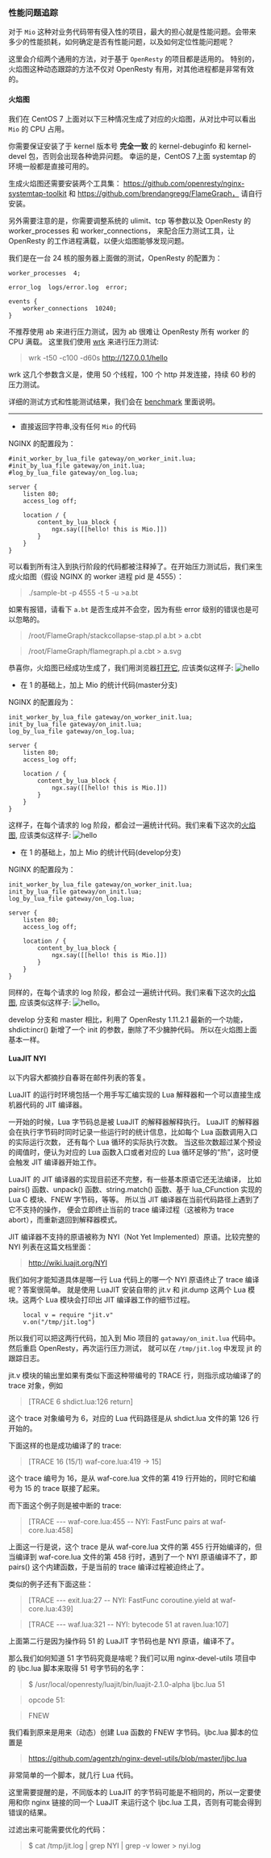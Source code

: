 ### 性能问题追踪

对于 `Mio` 这种对业务代码带有侵入性的项目，最大的担心就是性能问题。会带来多少的性能损耗，如何确定是否有性能问题，以及如何定位性能问题呢？

这里会介绍两个通用的方法，对于基于 `OpenResty` 的项目都是适用的。
特别的，火焰图这种动态跟踪的方法不仅对 OpenResty 有用，对其他进程都是非常有效的。

#### 火焰图

我们在 CentOS 7 上面对以下三种情况生成了对应的火焰图，从对比中可以看出 `Mio` 的 CPU 占用。

你需要保证安装了于 kernel 版本号 **完全一致** 的 kernel-debuginfo 和 kernel-devel 包，否则会出现各种诡异问题。
幸运的是，CentOS 7上面 systemtap 的环境一般都是直接可用的。

生成火焰图还需要安装两个工具集：
https://github.com/openresty/nginx-systemtap-toolkit 和 https://github.com/brendangregg/FlameGraph，
请自行安装。

另外需要注意的是，你需要调整系统的 ulimit、tcp 等参数以及 OpenResty 的 worker_processes 和 worker_connections，
来配合压力测试工具，让 OpenResty 的工作进程满载，以便火焰图能够发现问题。

我们是在一台 24 核的服务器上面做的测试，OpenResty 的配置为：
```
worker_processes  4;

error_log  logs/error.log  error;

events {
    worker_connections  10240;
}
```

不推荐使用 ab 来进行压力测试，因为 ab 很难让 OpenResty 所有 worker 的 CPU 满载。
这里我们使用 [wrk](https://github.com/wg/wrk) 来进行压力测试:
> wrk -t50 -c100 -d60s http://127.0.0.1/hello

wrk 这几个参数含义是，使用 50 个线程，100 个 http 并发连接，持续 60 秒的压力测试。

详细的测试方式和性能测试结果，我们会在 [benchmark](benchmark.md) 里面说明。

--------

+ 直接返回字符串,没有任何 `Mio` 的代码

NGINX 的配置段为：

```
#init_worker_by_lua_file gateway/on_worker_init.lua;
#init_by_lua_file gateway/on_init.lua;
#log_by_lua_file gateway/on_log.lua;

server {
    listen 80;
    access_log off;

    location / {
        content_by_lua_block {
            ngx.say([[hello! this is Mio.]])
        }
    }
}
```
可以看到所有注入到执行阶段的代码都被注释掉了。在开始压力测试后，我们来生成火焰图（假设 NGINX 的 worker 进程 pid 是 4555）：
> ./sample-bt -p 4555  -t 5 -u >a.bt

如果有报错，请看下 `a.bt` 是否生成并不会空，因为有些 error 级别的错误也是可以忽略的。

> /root/FlameGraph/stackcollapse-stap.pl a.bt > a.cbt

> /root/FlameGraph/flamegraph.pl a.cbt > a.svg

恭喜你，火焰图已经成功生成了，我们用浏览器[打开它](flame_graph/hello.svg), 应该类似这样子:
![hello](flame_graph/hello.png)

+  在 1 的基础上，加上 Mio 的统计代码(master分支)

NGINX 的配置段为：

```
init_worker_by_lua_file gateway/on_worker_init.lua;
init_by_lua_file gateway/on_init.lua;
log_by_lua_file gateway/on_log.lua;

server {
    listen 80;
    access_log off;

    location / {
        content_by_lua_block {
            ngx.say([[hello! this is Mio.]])
        }
    }
}
```
这样子，在每个请求的 log 阶段，都会过一遍统计代码。我们来看下这次的[火焰图](flame_graph/master.svg), 应该类似这样子:
![hello](flame_graph/master.png)

+ 在 1 的基础上，加上 Mio 的统计代码(develop分支)

NGINX 的配置段为：

```
init_worker_by_lua_file gateway/on_worker_init.lua;
init_by_lua_file gateway/on_init.lua;
log_by_lua_file gateway/on_log.lua;

server {
    listen 80;
    access_log off;

    location / {
        content_by_lua_block {
            ngx.say([[hello! this is Mio.]])
        }
    }
}
```
同样的，在每个请求的 log 阶段，都会过一遍统计代码。我们来看下这次的[火焰图](flame_graph/develop.svg), 应该类似这样子:
![hello](flame_graph/develop.png)。

develop 分支和 master 相比，利用了 OpenResty 1.11.2.1 最新的一个功能，shdict:incr() 新增了一个 init 的参数，删除了不少臃肿代码。
所以在火焰图上面基本一样。

#### LuaJIT NYI

以下内容大都摘抄自春哥在邮件列表的答复。

LuaJIT 的运行时环境包括一个用手写汇编实现的 Lua 解释器和一个可以直接生成机器代码的 JIT 编译器。

一开始的时候，Lua 字节码总是被 LuaJIT 的解释器解释执行。
LuaJIT 的解释器会在执行字节码时同时记录一些运行时的统计信息，比如每个 Lua 函数调用入口的实际运行次数，
还有每个 Lua 循环的实际执行次数。
当这些次数超过某个预设的阈值时，便认为对应的 Lua 函数入口或者对应的 Lua 循环足够的“热”，这时便会触发 JIT 编译器开始工作。

LuaJIT 的 JIT 编译器的实现目前还不完整，有一些基本原语它还无法编译，
比如 pairs() 函数、unpack() 函数、string.match() 函数、基于 lua_CFunction 实现的 Lua C 模块、FNEW 字节码，等等。
所以当 JIT 编译器在当前代码路径上遇到了它不支持的操作，
便会立即终止当前的 trace 编译过程（这被称为 trace abort），而重新退回到解释器模式。

JIT 编译器不支持的原语被称为 NYI（Not Yet Implemented）原语。比较完整的 NYI 列表在这篇文档里面：

>http://wiki.luajit.org/NYI

我们如何才能知道具体是哪一行 Lua 代码上的哪一个 NYI 原语终止了 trace 编译呢？答案很简单。
就是使用 LuaJIT 安装自带的 jit.v 和 jit.dump 这两个 Lua 模块。这两个 Lua 模块会打印出 JIT 编译器工作的细节过程。

```
    local v = require "jit.v"
    v.on("/tmp/jit.log")
```

所以我们可以把这两行代码，加入到 Mio 项目的 `gataway/on_init.lua` 代码中。然后重启 OpenResty，再次运行压力测试，
就可以在 `/tmp/jit.log` 中发现 jit 的跟踪日志。

jit.v 模块的输出里如果有类似下面这种带编号的 TRACE 行，则指示成功编译了的 trace 对象，例如

>   [TRACE   6 shdict.lua:126 return]

这个 trace 对象编号为 6，对应的 Lua 代码路径是从 shdict.lua 文件的第 126 行开始的。

下面这样的也是成功编译了的 trace:

>    [TRACE  16 (15/1) waf-core.lua:419 -> 15]

这个 trace 编号为 16，是从 waf-core.lua 文件的第 419 行开始的，同时它和编号为 15 的 trace 联接了起来。

 而下面这个例子则是被中断的 trace:

>    [TRACE --- waf-core.lua:455 -- NYI: FastFunc pairs at waf-core.lua:458]

上面这一行是说，这个 trace 是从 waf-core.lua 文件的第 455 行开始编译的，但当编译到 waf-core.lua
文件的第 458 行时，遇到了一个 NYI 原语编译不了，即 pairs() 这个内建函数，于是当前的 trace 编译过程被迫终止了。

类似的例子还有下面这些：

>    [TRACE --- exit.lua:27 -- NYI: FastFunc coroutine.yield at waf-core.lua:439]

>    [TRACE --- waf.lua:321 -- NYI: bytecode 51 at raven.lua:107]

上面第二行是因为操作码 51 的 LuaJIT 字节码也是 NYI 原语，编译不了。

那么我们如何知道 51 字节码究竟是啥呢？我们可以用 nginx-devel-utils 项目中的 ljbc.lua 脚本来取得 51 号字节码的名字：

>    $ /usr/local/openresty/luajit/bin/luajit-2.1.0-alpha ljbc.lua 51

>    opcode 51:

>    FNEW

我们看到原来是用来（动态）创建 Lua 函数的 FNEW 字节码。ljbc.lua 脚本的位置是

>    https://github.com/agentzh/nginx-devel-utils/blob/master/ljbc.lua

非常简单的一个脚本，就几行 Lua 代码。

这里需要提醒的是，不同版本的 LuaJIT 的字节码可能是不相同的，所以一定要使用和你 nginx 链接的同一个 LuaJIT 来运行这个
ljbc.lua 工具，否则有可能会得到错误的结果。

过滤出来可能需要优化的代码：
> $ cat /tmp/jit.log | grep NYI | grep -v lower > nyi.log

